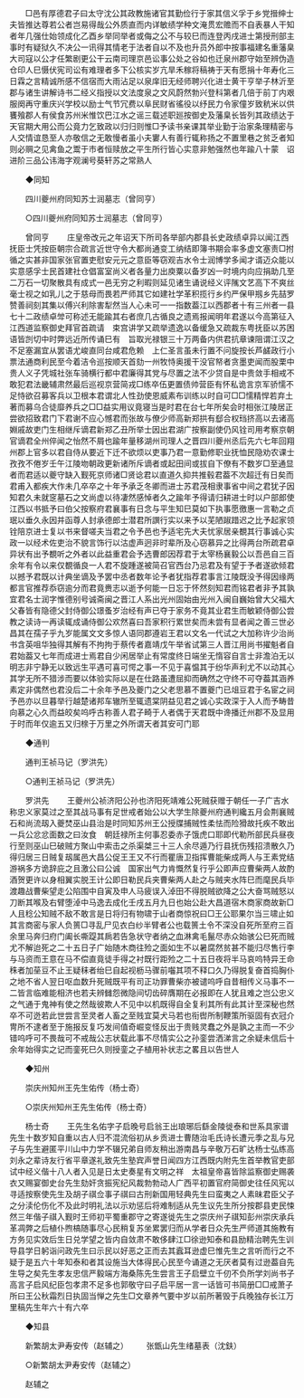 <!-- { "loadSidebar": true } -->
　　□邑有厚德君子曰太守沈公其政教施诸官其勤俭行于家其信义孚于乡党搢绅士夫皆推达尊若公者岂易得哉公外质直而内详敏绩学种文淹贯宏赡而不自表暴人干知者年几强仕始领成化乙酉乡举同举者或侮之公不与较巳而连登丙戌进士第授刑部主事时有疑狱久不决公一讯得其情老于法者自以不及也升员外郎中按事福建名重藩臬大司寇以公才任繁剧更公干云南司理京邑讼事公处之谷如也迁泉州郡守始至辨伪造仓印人巳慑伏宪司讼有难理者多下公核实岁亢旱禾稼将稿祷于天有愿捐十年寿化三日霖之言精诚所感不信宿而大雨沾足以泉庠旧无经师聘兴化进士黄干亨举子林沂至郡与诸生讲解诗书二经义指授以文法度泉之文风蔚然勃兴登科第者几倍于前丁内艰服阕再守重庆兴学校以励士气节冗费以阜民财省徭役以纾民力令家僮岁致秔米以供饔飱郡人有侯食苏州米惟饮巴江水之谣三载述职廵按御史及藩臬长皆列其政绩达于天官期大用公而公竟力乞致政以归归则惟□予读书亲课其举业勤于治家条理精密与人交情谊恳至人亦敬信之无敢慢者虽小夫寠人有善行辄称扬之不置里巷之贫乏者知则必赒之见禽鱼之鬻于市者恒赎放之平生所行皆心实意非勉强然也年踰八十蒙　诏进阶三品公讳海字观澜号葵轩苏之常熟人 

　　◆同知 

　　四川夔州府同知苏士润墓志（曾同亨） 

　　○四川夔州府同知苏士润墓志（曾同亨） 

　　曾同亨 
　　庄皇帝改元之年诏天下所司各举部内郡县长史政绩卓异以闻江西抚臣士凭按臣朝宗合疏言近世守令大都尚通变工纳结即簿书期会率多虚文塞责□拊循之实甚非国家张官置吏慰安元元之意臣等窃观吉水令士润博学多闻才谞迈众能以实意感孚士民首建社仓倡富室尚义者各量力出庾粟以备岁凶一时境内向应捐助几至二万石一切聚散具有成式一邑无穷之利暇则延见诸生诵说经义评隲文艺高下不爽丝毫士视之如乳儿之于慈母而畏若严师其它如建社学革积揽行乡约严保甲剏乡先喆罗赞善祠刻其集以傅兴利除害犁然当人心未可一一指数葢江以西郡者十有三州者一县七十二政绩卓斚可称述无能踰其右者庶几古循良之遗焉报闻明年君遂以今高第征入江西道监察御史拜官首疏请　束宫讲学又疏举遗逸以备缓急又疏裁东粤抚臣以苏困语皆剀切中时弊远近所传诵巳有　旨取光禄银三十万两备内供君抗章谏阻谓江汉之不足塞漏宜从罢语尤峻直同台咸君危赖　上仁圣言虽未行置不问旋按长芦鹾政行小票法通商利民至今着洁令巡按顺天首劾一州牧恃奥援干没官帑者贪墨吏闻而股栗中贵人义子凭城社张车骑横行都中君廉得其党与尽置之法不少贷自是中贵敛手相戒不敢犯君法畿辅肃然最后巡视京营简戎□练卒伍更置债帅营臣有怀私诡言京军骄懦不足恃欲召募客兵以卫根本君谓北人性劲使恩威素布训练以时自可□□懦精悍若弃土著而募乌合徒靡养兵之□□益实用议竟寝当是时君在台七年所矣会时相张江陵居正尝欲招致君门下君谢不应心憾君而张故与僚少师高新郑拱有郄合权珰挤高以去诸高婣戚故吏门生相继斥谪君新郑乙丑所举士因出君湖广按察副使仍风铨司用考察京朝官谪君全州倅闻之怡然不屑也踰年量移湖州司理人之晋四川夔州丞后先六七年回翔州郡上官多以君自侍从要近下迁不欲烦以吏事乃君一意勤修职业抚恤民隐劝农课士孜孜不倦岁壬午江陵圽朝政更新诸所斥谪者或起田间或拔自下僚有不数岁□至通显者而君适以夔守缺入觐死京师诸□贤谂君以直道久抑共推毂君葢不次超迁有日矣而君甫入都疾大作未几卒卒之十年予承乏冬卿而进士苏君茂相隶事省中间之君犹子因知君久未就窆墓石之文尚虚以待凄然感悼者久之踰年予得请归耕进士时以户部郎使江西以书抵予曰伯父按察府君襄事有日念与平生知巳莫如下执事愿徼惠一言勒之贞珉以垂久永因并函尊人封承德郎士潜君所譔行实以来予以芜陋踧踖迟之比予起家领铨陪京进士复以书来督嗟夫当君之令予邑也予适宅先大夫忧家居亲覩其行事诚心实政一以经术佐吏治不貌言饰行以沽虚声迥非时辈所及心窃慕异之比得两台所疏君卓异状有出予覩听之外者以此益重君会予选曹郎因荐君于太宰杨襄毅公以吾邑自三百余年有令以来仅覩循良一人君不旋踵遂被简召官西台乃忌君及有望于予者遂欲倾君以撼予君既以计典坐谪及予罢中丞者数年论予者犹指荐君事言江陵既没予得因缘两都言官推荐忝窃逾分而君竟赉志以逝予何能一日忘于怀然刻知君而铭君者非予其孰宜君名士润字惟德别号诚斋闽之晋江人系出光州固始由光州入闽自巍始曾大父福大父春皆有隐德父封侍御公璟蚤岁治经有声已夺于家务不竟其业君生而敏颖侍御公尝教之读诗一再读辄成诵侍御公欢然喜曰吾家积行累世矣而未尝有显者闻之善三世必昌其在孺子乎九岁能属文文多惊人语同郡遵岩王君以文名一代试之大加称许少治尚书含英咀华独得其解有不拘拘于蔡传者嘉靖戊午举省试第三人晋江用尚书擢魁者自君始葢又七年而成进士焉君自少闲居举止有常度终日端坐无惰容自言士非澹泊无以明志非宁静无以致远生平遇可喜可愕之事一不见于喜愠其于纷华声利尤不以动其心其学无所不猎涉而要以体验实际以是在仕路虽遭屈抑而确然之守终不可夺葢其涵养素定非偶然也君没后二十余年予邑及夔门之父老思慕不置夔门已俎豆君于名宦之祠予邑亦以旦暮举行越楚诸邦车辙所至辄遗棠阴益见君之诚心实政深于入人而予畴昔向慕之心久而益皎矣呜呼古称善人君子畸于人者偶于天君既中谗播迁州郡不及显用于时而年仅逾五又归榇于万里之外所谓天者其安可门耶 

　　◆通判 

　　通判王祯马记（罗洪先） 

　　○通判王祯马记（罗洪先） 

　　罗洪先 
　　王夔州公祯济阳公孙也济阳死靖难公死贼获赠于朝任一子广吉水称忠义家莫过之至其战马事有足世戒者始公以大学生除夔州府通判纔五月会荆襄贼石和尚流刼入夔焚巫山县治是时同知苏州王公授牒捕贼性柔怯而险猾故托疾不敢出一兵公忿忿面数之曰汝食　朝廷禄所主何事忍委赤子饿虎口耶即代勒所部民兵昼夜行至则巫山巳破贼方聚山中索击之杀渠桀三十三人余尽遁乃行县抚伤残招溃散久乃得归居三日贼复刼属邑大昌公促王王又不行而瞿唐卫指挥曹能柴成两人与王素党结游祸多方诡辞庇之且激公曰公诚　国家出气力肯慨然复行乎公即声应曹柴两人故酌酒贺更许以身相翼实脱王计公即日勒民兵夹曹柴两人赴之与贼夹水阵巳而麾民兵毕渡趣战曹柴望走公陷围中自寅及申人马疲误入淖田不得脱贼欲降之公大奋骂贼怒以刀断其喉及右臂堕淖中马逸去成化壬戌五月九日也始公赴大昌道宿木商家商故新□人且稔公知贼不敌不敢言是日将归有物啸于山者商惊祝曰□王公耶果尔当三啸止如其言商密与家人负篑□寻乱尸见衣白纱半臂者公也载篑土令不深没自死所至府三百余里马奔归府门阖长嘶踶其扄若告急状守者纳之血淋禽毛鬣尽赤众始骇公巳死而贼尤不解迨死之二十五日子广始随木商往殓之面如生不以暑腐然贫甚不能归尽售行李与马资而王意在马不偿直竟徒手得之衬既行距殓之二十五日夜将半马哀呜特异王命秼者加莝豆不止王疑秣者绐巳自起视枥马骤前囓其项不释口久乃得脱复奋首捣胸仆之地不省人翌日呕血数升死贼既平有司正功罪曹柴亦被谴呜呼自昔相传义马事不一二皆言临难能相济也若夫辨雠怨微隐间切齿碎膺期在必报即在人犹且难之岂公忠义之气通于鬼神有使之然哉彼欺人不见中以机既得自全复利其所有此其计至深秘也然卒不可迯若此世尝言至灵者人畜之至贱宜莫犬马若也衔辔所制鞭策所驱固有衣冠介冑所不逮者至于施报反复巧发间值奇崛变怪反出于贵贱灵蠢之外是孰之主而一不少错呜呼可不畏哉可不戒哉公志状载此事不尽情实公之孙銮尝洒涕言之余疑未信后十余年始得实之记而銮死巳久则授銮之子植用补状志之畧且以告世人 

　　◆知州 

　　崇庆州知州王先生佑传（杨士奇） 

　　○崇庆州知州王先生佑传（杨士奇） 

　　杨士奇 
　　王先生名佑字子启晚号启翁王出琅琊后繇金陵徙泰和世系具家谱先生十数岁知自重以古人归不混流俗初从乡贡进士曹随治毛氏诗长遭元季之乱与兄子与先生避匿平川山中力学不辍兄弟自师友稍出游南昌与辛敬万石旷达杨士弘练高刘永之辈诗友行省平章遂礼致先生塾宾声誉日闻四方江西既内附先生首举教官吏部试中经义偕十八人者入见是日太史奏星有文明之祥　太祖皇帝喜皆除监察御史赐袭衣又赐宴御史台先生劾奸贪振宪纪风裁勃勃动人广西平初置官府简御史往任风宪以寻适按察使先生及胡子祺佥事子祺曰古刑新国用轻典先生曰蛮夷之人素昧君臣父子之分渎伦伤化不及此时明礼法以示劝惩后将难制适从先生议先生所分按郡县吏民悚然三年偕子祺入觐时王师初平蜀重郡守之寄遂徙先生之崇庆州子祺知彭州崇庆承兵革凋弊之后植仆煦槁随事尽心民稍复苏坐累罢归而从学者日众先生严师道其施教有方务见实效后生日兑学望之皆内自敛肃不敢侈肆江□徐逊知泰和县励精治聘先生训导县学日躬诣问政先生曰示民以好恶之正而去其蠧耳逊虚巳惟先生之言听而行之不疑于是五六十年知泰和者其设施当大体得民心民至今诵道之无厌者莫有过逊葢自先生导之矣先生孝友忠信严毅端方海桑陈先生尝言王子启壁立千仞不负所学刘尚书子高言子启风纪臣包孝肃不足多也郭敬守曰子启平居一言一话皆可书简册□□戒萧子所曰王公秋霜烈日执固当惮之先生□文章养气要中岁以前所著毁于兵晚独存长江万里稿先生年六十有六卒 

　　◆知县 

　　新繁胡太尹寿安传（赵辅之） 
　　张甑山先生绪墓表（沈鈇） 

　　○新繁胡太尹寿安传（赵辅之） 

　　赵辅之 
